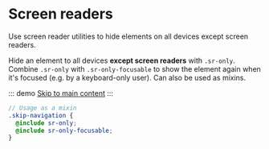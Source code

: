 # Screen readers
Use screen reader utilities to hide elements on all devices except screen readers.

Hide an element to all devices **except screen readers** with `.sr-only`. Combine `.sr-only` with `.sr-only-focusable` to show the element again when it's focused (e.g. by a keyboard-only user). Can also be used as mixins.

<!-- Necessary for following [accessibility best practices]({{ site.baseurl }}/docs/{{ site.docs_version }}/getting-started/#accessibility). -->

::: demo
<a class="sr-only sr-only-focusable" href="#content">Skip to main content</a>
:::

```scss
// Usage as a mixin
.skip-navigation {
  @include sr-only;
  @include sr-only-focusable;
}
```